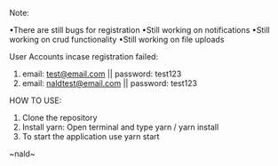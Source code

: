 Note:

•There are still bugs for registration
•Still working on notifications
•Still working on crud functionality
•Still working on file uploads

User Accounts incase registration failed:

1. email: test@email.com || password: test123
2. email: naldtest@email.com || password: test123

HOW TO USE:

1. Clone the repository
2. Install yarn: Open terminal and type yarn / yarn install
3. To start the application use yarn start

~nald~
